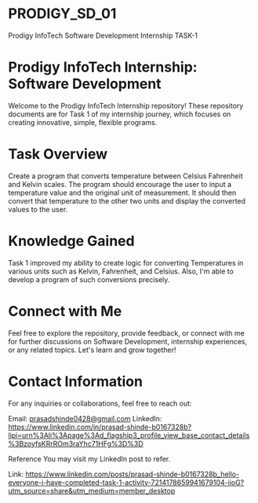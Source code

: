 # PRODIGY_SD_01
Prodigy InfoTech Software Development Internship TASK-1

# Prodigy InfoTech Internship: Software Development
Welcome to the Prodigy InfoTech Internship repository! These repository documents are for Task 1 of my internship journey, which focuses on creating innovative, simple, flexible programs.

# Task Overview
Create a program that converts temperature between Celsius Fahrenheit and Kelvin scales. The program should encourage the user to input a temperature value and the original unit of measurement. It should then convert that temperature to the other two units and display the converted values to the user.

# Knowledge Gained
Task 1 improved my ability to create logic for converting Temperatures in various units such as Kelvin, Fahrenheit, and Celsius. Also, I'm able to develop a program of such conversions precisely.

# Connect with Me
Feel free to explore the repository, provide feedback, or connect with me for further discussions on Software Development, internship experiences, or any related topics. Let's learn and grow together!

# Contact Information
For any inquiries or collaborations, feel free to reach out:

Email: prasadshinde0428@gmail.com
LinkedIn: https://www.linkedin.com/in/prasad-shinde-b0167328b?lipi=urn%3Ali%3Apage%3Ad_flagship3_profile_view_base_contact_details%3BzoyfsKRrROm3raYhc71HFg%3D%3D

Reference
You may visit my LinkedIn post to refer.

Link: https://www.linkedin.com/posts/prasad-shinde-b0167328b_hello-everyone-i-have-completed-task-1-activity-7214178659941679104-iioG?utm_source=share&utm_medium=member_desktop
